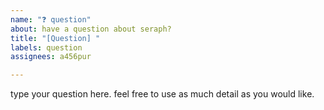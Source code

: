 ```yaml
---
name: "❓ question"
about: have a question about seraph?
title: "[Question] "
labels: question
assignees: a456pur

---
```


type your question here. feel free to use as much detail as you would like.
